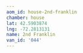 ```yaml
---
aom_id: house-2nd-franklin
chamber: house
lat: 42.5903874
lng: -72.2813131
name: 2nd Franklin
van_id: '044'
---
```

